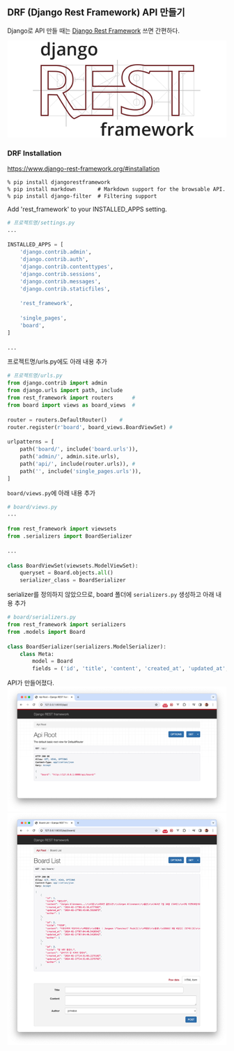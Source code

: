 ## DRF (Django Rest Framework) API 만들기
Django로 API 만들 때는 [Django Rest Framework](https://www.django-rest-framework.org/) 쓰면 간편하다. 

![DRF](imgs/drf_.png)

### DRF Installation
https://www.django-rest-framework.org/#installation

```console
% pip install djangorestframework
% pip install markdown       # Markdown support for the browsable API.
% pip install django-filter  # Filtering support
```

Add 'rest_framework' to your INSTALLED_APPS setting.
```python
# 프로젝트명/settings.py
...

INSTALLED_APPS = [
    'django.contrib.admin',
    'django.contrib.auth',
    'django.contrib.contenttypes',
    'django.contrib.sessions',
    'django.contrib.messages',
    'django.contrib.staticfiles',
    
    'rest_framework',
    
    'single_pages',
    'board',
]

...
```

프로젝트명/urls.py에도 아래 내용 추가

```python
# 프로젝트명/urls.py
from django.contrib import admin
from django.urls import path, include
from rest_framework import routers      #
from board import views as board_views  #

router = routers.DefaultRouter()    #
router.register(r'board', board_views.BoardViewSet) #

urlpatterns = [
    path('board/', include('board.urls')),
    path('admin/', admin.site.urls),
    path('api/', include(router.urls)), #
    path('', include('single_pages.urls')),
]

```
`board/views.py`에 아래 내용 추가
```python
# board/views.py
... 

from rest_framework import viewsets
from .serializers import BoardSerializer

...
    
class BoardViewSet(viewsets.ModelViewSet):
    queryset = Board.objects.all()
    serializer_class = BoardSerializer
```
serializer를 정의하지 않았으므로, board 폴더에 `serializers.py` 생성하고 아래 내용 추가

```python
# board/serializers.py
from rest_framework import serializers
from .models import Board

class BoardSerializer(serializers.ModelSerializer):
    class Meta:
        model = Board
        fields = ('id', 'title', 'content', 'created_at', 'updated_at', 'author')
```

API가 만들어졌다. 
![api](imgs/2024_0217_2332.png)
![api board view](imgs/2024_0217_2331.png)
